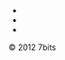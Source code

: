 <div class="footer">
    <div id="fb-root"></div>
    <script>
        (function(d, s, id) {
        var js, fjs = d.getElementsByTagName(s)[0];
        if (d.getElementById(id)) return;
        js = d.createElement(s); js.id = id;
        js.src = "//connect.facebook.net/en_US/all.js#xfbml=1&appId=215251065204031";
        fjs.parentNode.insertBefore(js, fjs);
        }(document, 'script', 'facebook-jssdk'));
    </script>
    <div class="fb-like" data-href="http://7bits.it" data-send="true" data-width="450" data-show-faces="true"></div>
    <ul class="like-list">
        <li class="twitter">
            <a href="#"></a>
        </li>
        <li class="facebook">
            <a href="#"></a>
        </li>
        <li class="in">
            <a href="#"></a>
        </li>
    </ul>
    <p class="copy">
        &copy; 2012 7bits
    </p>
</div>